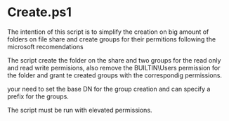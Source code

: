 # Create.ps1
The intention of this script is to simplify the creation on big amount of folders on file share and create groups for their permitions following the microsoft recomendations

The script create the folder on the share and two groups for the read only and read write permisions, also remove the BUILTIN\Users permission for the folder and grant te created groups with the correspondig permissions.

your need to set the base DN for the group creation and can specify a prefix for the groups.

The script must be run with elevated permissions.